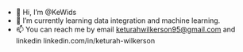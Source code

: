 - 👋 Hi, I’m @KeWids
- 🌱 I’m currently learning data integration and machine learning. 
- 📫 You can reach me by email keturahwilkerson95@gmail.com and linkedin linkedin.com/in/keturah-wilkerson


